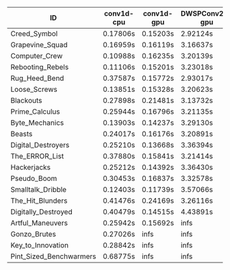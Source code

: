 |ID|conv1d-cpu|conv1d-gpu|DWSPConv2D-gpu|gemm-gpu|avg|
|-|-|-|-|-|-|
|Creed_Symbol|0.17806s|0.15203s|2.92124s|1.79530s|1.26166s|
|Grapevine_Squad|0.16959s|0.16119s|3.16637s|1.89546s|1.34815s|
|Computer_Crew|0.10988s|0.16235s|3.20139s|1.92289s|1.34913s|
|Rebooting_Rebels|0.11106s|0.15201s|3.23018s|1.90629s|1.34989s|
|Rug_Heed_Bend|0.37587s|0.15772s|2.93017s|1.94260s|1.35159s|
|Loose_Screws|0.13851s|0.15328s|3.20623s|1.95507s|1.36327s|
|Blackouts|0.27898s|0.21481s|3.13732s|1.87516s|1.37657s|
|Prime_Calculus|0.25944s|0.16796s|3.21135s|1.94586s|1.39615s|
|Byte_Mechanics|0.13903s|0.14237s|3.29130s|2.01463s|1.39683s|
|Beasts|0.24017s|0.16176s|3.20891s|2.13565s|1.43662s|
|Digital_Destroyers|0.25210s|0.13668s|3.36394s|2.12557s|1.46957s|
|The_ERROR_List|0.37880s|0.15841s|3.21414s|2.13827s|1.47241s|
|Hackerjacks|0.25212s|0.14392s|3.36430s|2.13038s|1.47268s|
|Pseudo_Boom|0.30453s|0.16837s|3.32578s|2.10233s|1.47525s|
|Smalltalk_Dribble|0.12403s|0.11739s|3.57066s|2.12597s|1.48451s|
|The_Hit_Blunders|0.41476s|0.24169s|3.26116s|2.11660s|1.50855s|
|Digitally_Destroyed|0.40479s|0.14515s|4.43891s|2.65901s|1.91196s|
|Artful_Maneuvers|0.25942s|0.15692s|infs|1.90293s|infs|
|Gonzo_Brutes|0.27026s|infs|infs|infs|infs|
|Key_to_Innovation|0.28842s|infs|infs|2.82886s|infs|
|Pint_Sized_Benchwarmers|0.68775s|infs|infs|4.68560s|infs|
